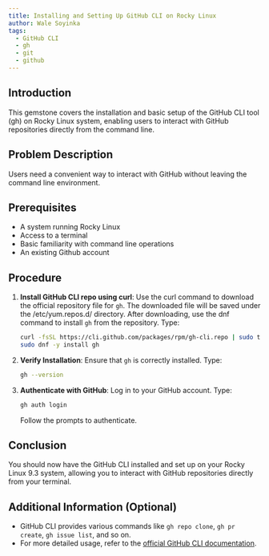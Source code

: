 ```yaml
---
title: Installing and Setting Up GitHub CLI on Rocky Linux
author: Wale Soyinka
tags:
  - GitHub CLI
  - gh
  - git
  - github
---
```


## Introduction 

This gemstone covers the installation and basic setup of the GitHub CLI tool (gh) on Rocky Linux system, enabling users to interact with GitHub repositories directly from the command line.

## Problem Description

Users need a convenient way to interact with GitHub without leaving the command line environment.

## Prerequisites 

- A system running Rocky Linux
- Access to a terminal
- Basic familiarity with command line operations
- An existing Github account

## Procedure

1. **Install GitHub CLI repo using curl**:
   Use the curl command to download the official repository file for `gh`. The downloaded file will be saved under the /etc/yum.repos.d/ directory. After downloading, use the dnf command to install `gh` from the repository. Type:

   ```bash
   curl -fsSL https://cli.github.com/packages/rpm/gh-cli.repo | sudo tee /etc/yum.repos.d/github-cli.repo
   sudo dnf -y install gh
   ```
2. **Verify Installation**:
   Ensure that `gh` is correctly installed. Type:

   ```bash
   gh --version
   ```
3. **Authenticate with GitHub**:
   Log in to your GitHub account. Type:
   
   ```bash
   gh auth login
   ```
   Follow the prompts to authenticate.

## Conclusion

You should now have the GitHub CLI installed and set up on your Rocky Linux 9.3 system, allowing you to interact with GitHub repositories directly from your terminal.

## Additional Information (Optional)

- GitHub CLI provides various commands like `gh repo clone`, `gh pr create`, `gh issue list`, and so on.
- For more detailed usage, refer to the [official GitHub CLI documentation](https://cli.github.com/manual/).